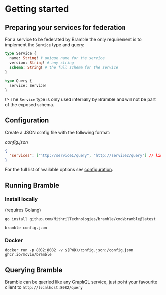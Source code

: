 # Getting started

## Preparing your services for federation

For a service to be federated by Bramble the only requirement is to implement the `Service` type and query:

```graphql
type Service {
  name: String! # unique name for the service
  version: String! # any string
  schema: String! # the full schema for the service
}

type Query {
  service: Service!
}
```

!> The `Service` type is only used internally by Bramble and will not be part of the exposed schema.

## Configuration

Create a JSON config file with the following format:

_config.json_

```json
{
  "services": ["http://service1/query", "http://service2/query"] // list of services to federate
}
```

For the full list of available options see [configuration](configuration.md).

## Running Bramble

### Install locally

(requires Golang)

```
go install github.com/MithrilTechnologies/bramble/cmd/bramble@latest
```

```
bramble config.json
```

### Docker

```
docker run -p 8082:8082 -v $(PWD)/config.json:/config.json ghcr.io/movio/bramble
```

## Querying Bramble

Bramble can be queried like any GraphQL service, just point your favourite
client to `http://localhost:8082/query`.
